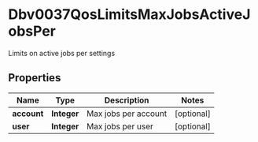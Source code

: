 

# Dbv0037QosLimitsMaxJobsActiveJobsPer

Limits on active jobs per settings

## Properties

| Name | Type | Description | Notes |
|------------ | ------------- | ------------- | -------------|
|**account** | **Integer** | Max jobs per account |  [optional] |
|**user** | **Integer** | Max jobs per user |  [optional] |



